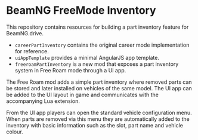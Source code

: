 # BeamNG FreeMode Inventory

This repository contains resources for building a part inventory feature for BeamNG.drive.

- `careerPartInventory` contains the original career mode implementation for reference.
- `uiAppTemplate` provides a minimal AngularJS app template.
- `freeroamPartInventory` is a new mod that exposes a part inventory system in Free Roam mode through a UI app.

The Free Roam mod adds a simple part inventory where removed parts can be stored and later installed on vehicles of the same model. The UI app can be added to the UI layout in game and communicates with the accompanying Lua extension.

From the UI app players can open the standard vehicle configuration menu. When parts are removed via this menu they are automatically added to the inventory with basic information such as the slot, part name and vehicle colour.

